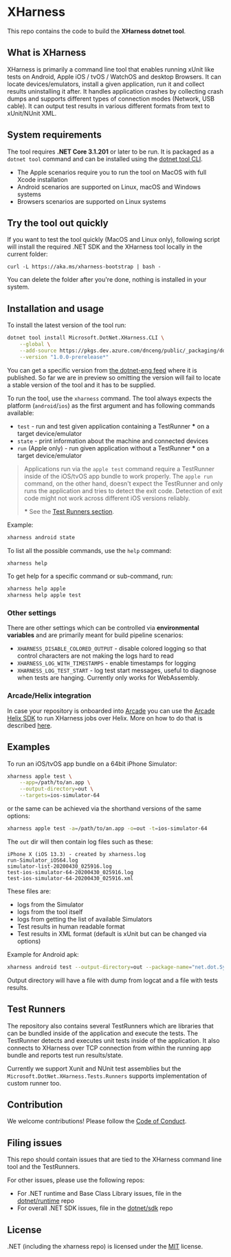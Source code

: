 # XHarness

This repo contains the code to build the **XHarness dotnet tool**.

## What is XHarness

XHarness is primarily a command line tool that enables running xUnit like tests on Android, Apple iOS / tvOS / WatchOS and desktop Browsers.
It can locate devices/emulators, install a given application, run it and collect results uninstalling it after.
It handles application crashes by collecting crash dumps and supports different types of connection modes (Network, USB cable).
It can output test results in various different formats from text to xUnit/NUnit XML.

## System requirements

The tool requires **.NET Core 3.1.201** or later to be run. It is packaged as a `dotnet tool` command and can be installed using the [dotnet tool CLI](https://docs.microsoft.com/en-us/dotnet/core/tools/).

- The Apple scenarios require you to run the tool on MacOS with full Xcode installation
- Android scenarios are supported on Linux, macOS and Windows systems
- Browsers scenarios are supported on Linux systems

## Try the tool out quickly

If you want to test the tool quickly (MacOS and Linux only), following script will install the required .NET SDK and the XHarness tool locally in the current folder:
```
curl -L https://aka.ms/xharness-bootstrap | bash -
```

You can delete the folder after you're done, nothing is installed in your system.

## Installation and usage

To install the latest version of the tool run:

```bash
dotnet tool install Microsoft.DotNet.XHarness.CLI \
    --global \
    --add-source https://pkgs.dev.azure.com/dnceng/public/_packaging/dotnet-eng/nuget/v3/index.json \
    --version "1.0.0-prerelease*"
```

You can get a specific version from [the dotnet-eng feed](https://dev.azure.com/dnceng/public/_packaging?_a=package&feed=dotnet-eng&view=versions&package=Microsoft.DotNet.XHarness.CLI&protocolType=NuGet) where it is published.
So far we are in preview so omitting the version will fail to locate a stable version of the tool and it has to be supplied.

To run the tool, use the `xharness` command. The tool always expects the platform (`android`/`ios`) as the first argument and has following commands available:
- `test` - run and test given application containing a TestRunner **\*** on a target device/emulator
- `state` - print information about the machine and connected devices
- `run` (Apple only) - run given application without a TestRunner **\*** on a target device/emulator

> Applications run via the `apple test` command require a TestRunner inside of the iOS/tvOS app bundle to work properly.
The `apple run` command, on the other hand, doesn't expect the TestRunner and only runs the application and tries to detect the exit code. Detection of exit code might not work across different iOS versions reliably.
>
> **\*** See the [Test Runners section](#test-runners).

Example:

```bash
xharness android state
```

To list all the possible commands, use the `help` command:

```bash
xharness help
```

To get help for a specific command or sub-command, run:

```bash
xharness help apple
xharness help apple test
```

### Other settings

There are other settings which can be controlled via **environmental variables** and are primarily meant for build pipeline scenarios:

- `XHARNESS_DISABLE_COLORED_OUTPUT` - disable colored logging so that control characters are not making the logs hard to read
- `XHARNESS_LOG_WITH_TIMESTAMPS` - enable timestamps for logging
- `XHARNESS_LOG_TEST_START` - log test start messages, useful to diagnose when tests are hanging. Currently only works for WebAssembly.

### Arcade/Helix integration

In case your repository is onboarded into [Arcade](https://github.com/dotnet/arcade) you can use the [Arcade Helix SDK](https://github.com/dotnet/arcade/tree/master/src/Microsoft.DotNet.Helix/Sdk) to run XHarness jobs over Helix. More on how to do that is described [here](https://github.com/dotnet/arcade/blob/master/src/Microsoft.DotNet.Helix/Sdk/tools/xharness-runner/Readme.md).

## Examples

To run an iOS/tvOS app bundle on a 64bit iPhone Simulator:

```bash
xharness apple test \
    --app=/path/to/an.app \
    --output-directory=out \
    --targets=ios-simulator-64
```

or the same can be achieved via the shorthand versions of the same options:

```bash
xharness apple test -a=/path/to/an.app -o=out -t=ios-simulator-64
```

The `out` dir will then contain log files such as these:
```console
iPhone X (iOS 13.3) - created by xharness.log
run-Simulator_iOS64.log
simulator-list-20200430_025916.log
test-ios-simulator-64-20200430_025916.log
test-ios-simulator-64-20200430_025916.xml
```

These files are:
- logs from the Simulator
- logs from the tool itself
- logs from getting the list of available Simulators
- Test results in human readable format
- Test results in XML format (default is xUnit but can be changed via options)

Example for Android apk:

```bash
xharness android test --output-directory=out --package-name="net.dot.System.Numerics.Vectors.Tests" --app="/path/to/test.apk"
```
Output directory will have a file with dump from logcat and a file with tests results.

## Test Runners

The repository also contains several TestRunners which are libraries that can be bundled inside of the application and execute the tests.
The TestRunner detects and executes unit tests inside of the application. It also connects to XHarness over TCP connection from within the running app bundle and reports test run results/state.

Currently we support Xunit and NUnit test assemblies but the `Microsoft.DotNet.XHarness.Tests.Runners` supports implementation of custom runner too.

## Contribution

We welcome contributions! Please follow the [Code of Conduct](CODE_OF_CONDUCT.md).

## Filing issues

This repo should contain issues that are tied to the XHarness command line tool and the TestRunners.

For other issues, please use the following repos:

- For .NET runtime and Base Class Library issues, file in the [dotnet/runtime](https://github.com/dotnet/runtime) repo
- For overall .NET SDK issues, file in the [dotnet/sdk](https://github.com/dotnet/sdk) repo

## License

.NET (including the xharness repo) is licensed under the [MIT](LICENSE.TXT) license.
